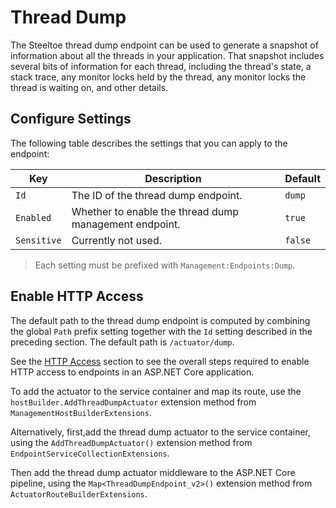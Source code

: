 # Thread Dump

The Steeltoe thread dump endpoint can be used to generate a snapshot of information about all the threads in your application. That snapshot includes several bits of information for each thread, including the thread's state, a stack trace, any monitor locks held by the thread, any monitor locks the thread is waiting on, and other details.

## Configure Settings

The following table describes the settings that you can apply to the endpoint:

| Key | Description | Default |
| --- | --- | --- |
| `Id` | The ID of the thread dump endpoint. | `dump` |
| `Enabled` | Whether to enable the thread dump management endpoint. | `true` |
| `Sensitive` | Currently not used. | `false` |

>Each setting must be prefixed with `Management:Endpoints:Dump`.

## Enable HTTP Access

The default path to the thread dump endpoint is computed by combining the global `Path` prefix setting together with the `Id` setting described in the preceding section. The default path is `/actuator/dump`.

See the [HTTP Access](/docs/3/management/using-endpoints#http-access) section to see the overall steps required to enable HTTP access to endpoints in an ASP.NET Core application.


To add the actuator to the service container and map its route, use the `hostBuilder.AddThreadDumpActuator` extension method from `ManagementHostBuilderExtensions`.

Alternatively, first,add the thread dump actuator to the service container, using the `AddThreadDumpActuator()` extension method from `EndpointServiceCollectionExtensions`.

Then add the thread dump actuator middleware to the ASP.NET Core pipeline, using the `Map<ThreadDumpEndpoint_v2>()` extension method from `ActuatorRouteBuilderExtensions`.
